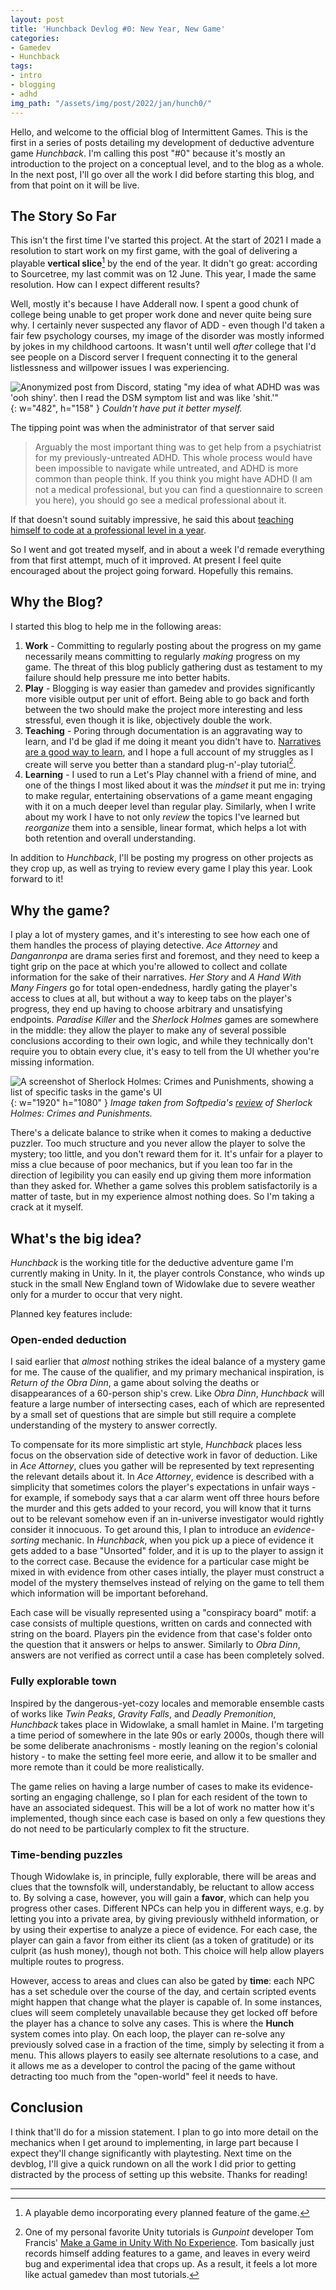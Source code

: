 ```yaml
---
layout: post
title: 'Hunchback Devlog #0: New Year, New Game'
categories:
- Gamedev
- Hunchback
tags:
- intro
- blogging
- adhd
img_path: "/assets/img/post/2022/jan/hunch0/"
---
```

Hello, and welcome to the official blog of Intermittent Games. This is the first in a series of posts detailing my development of deductive adventure game _Hunchback_. I'm calling this post "#0" because it's mostly an introduction to the project on a conceptual level, and to the blog as a whole. In the next post, I'll go over all the work I did before starting this blog, and from that point on it will be live.

## The Story So Far
This isn't the first time I've started this project. At the start of 2021 I made a resolution to start work on my first game, with the goal of delivering a playable **vertical slice**[^1] by the end of the year. It didn't go great: according to Sourcetree, my last commit was on 12 June. This year, I made the same resolution. How can I expect different results?

Well, mostly it's because I have Adderall now. I spent a good chunk of college being unable to get proper work done and never quite being sure why. I certainly never suspected any flavor of ADD - even though I'd taken a fair few psychology courses, my image of the disorder was mostly informed by jokes in my childhood cartoons. It wasn't until well _after_ college that I'd see people on a Discord server I frequent connecting it to the general listlessness and willpower issues I was experiencing.

![Anonymized post from Discord, stating "my idea of what ADHD was was 'ooh shiny'. then I read the DSM symptom list and was like 'shit.'"](adhd.jpg){: w="482", h="158" }
_Couldn't have put it better myself._

The tipping point was when the administrator of that server said
> Arguably the most important thing was to get help from a psychiatrist for my previously-untreated ADHD. This whole process would have been impossible to navigate while untreated, and ADHD is more common than people think. If you think you might have ADHD (I am not a medical professional, but you can find a questionnaire to screen you here), you should go see a medical professional about it.

If that doesn't sound suitably impressive, he said this about [teaching himself to code at a professional level in a year](https://the-skew.com/2021/07/27/how-i-went-from-college-dropout-to-google-software-engineer-in-about-a-year/).

So I went and got treated myself, and in about a week I'd remade everything from that first attempt, much of it improved. At present I feel quite encouraged about the project going forward. Hopefully this remains.

## Why the Blog?
I started this blog to help me in the following areas:
1. **Work** - Committing to regularly posting about the progress on my game necessarily means committing to regularly _making_ progress on my game. The threat of this blog publicly gathering dust as testament to my failure should help pressure me into better habits.
2. **Play** - Blogging is way easier than gamedev and provides significantly more visible output per unit of effort. Being able to go back and forth between the two should make the project more interesting and less stressful, even though it is like, objectively double the work.
3. **Teaching** - Poring through documentation is an aggravating way to learn, and I'd be glad if me doing it meant you didn't have to. [Narratives are a good way to learn](https://slimemoldtimemold.com/2022/01/08/the-didactic-novel/), and I hope a full account of my struggles as I create will serve you better than a standard plug-n'-play tutorial[^2].
4. **Learning** - I used to run a Let's Play channel with a friend of mine, and one of the things I most liked about it was the _mindset_ it put me in: trying to make regular, entertaining observations of a game meant engaging with it on a much deeper level than regular play. Similarly, when I write about my work I have to not only _review_ the topics I've learned but _reorganize_ them into a sensible, linear format, which helps a lot with both retention and overall understanding.

In addition to _Hunchback_, I'll be posting my progress on other projects as they crop up, as well as trying to review every game I play this year. Look forward to it!

## Why the game?
I play a lot of mystery games, and it's interesting to see how each one of them handles the process of playing detective. _Ace Attorney_ and _Danganronpa_ are drama series first and foremost, and they need to keep a tight grip on the pace at which you're allowed to collect and collate information for the sake of their narratives. _Her Story_ and _A Hand With Many Fingers_ go for total open-endedness, hardly gating the player's access to clues at all, but without a way to keep tabs on the player's progress, they end up having to choose arbitrary and unsatisfying endpoints. _Paradise Killer_ and the _Sherlock Holmes_ games are somewhere in the middle: they allow the player to make any of several possible conclusions according to their own logic, and while they technically don't require you to obtain every clue, it's easy to tell from the UI whether you're missing information.

![A screenshot of Sherlock Holmes: Crimes and Punishments, showing a list of specific tasks in the game's UI](sherlock.jpg){: w="1920" h="1080" }
_Image taken from Softpedia's [review](https://www.softpedia.com/reviews/games/pc/Sherlock-Holmes-Crimes-and-Punishments-Review-472425.shtml) of Sherlock Holmes: Crimes and Punishments._

There's a delicate balance to strike when it comes to making a deductive puzzler. Too much structure and you never allow the player to solve the mystery; too little, and you don't reward them for it. It's unfair for a player to miss a clue because of poor mechanics, but if you lean too far in the direction of legibility you can easily end up giving them more information than they asked for. Whether a game solves this problem satisfactorily is a matter of taste, but in my experience almost nothing does. So I'm taking a crack at it myself.

## What's the big idea?
_Hunchback_ is the working title for the deductive adventure game I'm currently making in Unity. In it, the player controls Constance, who winds up stuck in the small New England town of Widowlake due to severe weather only for a murder to occur that very night.

Planned key features include:

### Open-ended deduction
I said earlier that _almost_ nothing strikes the ideal balance of a mystery game for me. The cause of the qualifier, and my primary mechanical inspiration, is _Return of the Obra Dinn_, a game about solving the deaths or disappearances of a 60-person ship's crew. Like _Obra Dinn_, _Hunchback_ will feature a large number of intersecting cases, each of which are represented by a small set of questions that are simple but still require a complete understanding of the mystery to answer correctly.

To compensate for its more simplistic art style, _Hunchback_ places less focus on the observation side of detective work in favor of deduction. Like in _Ace Attorney_, clues you gather will be represented by text representing the relevant details about it. In _Ace Attorney_, evidence is described with a simplicity that sometimes colors the player's expectations in unfair ways - for example, if somebody says that a car alarm went off three hours before the murder and this gets added to your record, you will know that it turns out to be relevant somehow even if an in-universe investigator would rightly consider it innocuous. To get around this, I plan to introduce an _evidence-sorting_ mechanic. In _Hunchback_, when you pick up a piece of evidence it gets added to a base "Unsorted" folder, and it is up to the player to assign it to the correct case. Because the evidence for a particular case might be mixed in with evidence from other cases intially, the player must construct a model of the mystery themselves instead of relying on the game to tell them which information will be important beforehand.

Each case will be visually represented using a "conspiracy board" motif: a case consists of multiple questions, written on cards and connected with string on the board. Players pin the evidence from that case's folder onto the question that it answers or helps to answer. Similarly to _Obra Dinn_, answers are not verified as correct until a case has been completely solved.

### Fully explorable town
Inspired by the dangerous-yet-cozy locales and memorable ensemble casts of works like _Twin Peaks_, _Gravity Falls_, and _Deadly Premonition_, _Hunchback_ takes place in Widowlake, a small hamlet in Maine. I'm targeting a time period of somewhere in the late 90s or early 2000s, though there will be some deliberate anachronisms - mostly leaning on the region's colonial history - to make the setting feel more eerie, and allow it to be smaller and more remote than it could be more realistically.

The game relies on having a large number of cases to make its evidence-sorting an engaging challenge, so I plan for each resident of the town to have an associated sidequest. This will be a lot of work no matter how it's implemented, though since each case is based on only a few questions they do not need to be particularly complex to fit the structure.

### Time-bending puzzles
Though Widowlake is, in principle, fully explorable, there will be areas and clues that the townsfolk will, understandably, be reluctant to allow access to. By solving a case, however, you will gain a **favor**, which can help you progress other cases. Different NPCs can help you in different ways, e.g. by letting you into a private area, by giving previously withheld information, or by using their expertise to analyze a piece of evidence. For each case, the player can gain a favor from either its client (as a token of gratitude) or its culprit (as hush money), though not both. This choice will help allow players multiple routes to progress.

However, access to areas and clues can also be gated by **time**: each NPC has a set schedule over the course of the day, and certain scripted events might happen that change what the player is capable of. In some instances, clues will seem completely unavailable because they get locked off before the player has a chance to solve any cases. This is where the **Hunch** system comes into play. On each loop, the player can re-solve any previously solved case in a fraction of the time, simply by selecting it from a menu. This allows players to easily see alternate resolutions to a case, and it allows me as a developer to control the pacing of the game without detracting too much from the "open-world" feel it needs to have.

## Conclusion
I think that'll do for a mission statement. I plan to go into more detail on the mechanics when I get around to implementing, in large part because I expect they'll change significantly with playtesting. Next time on the devblog, I'll give a quick rundown on all the work I did prior to getting distracted by the process of setting up this website. Thanks for reading!

---
[^1]: A playable demo incorporating every planned feature of the game.
[^2]: One of my personal favorite Unity tutorials is _Gunpoint_ developer Tom Francis' [Make a Game in Unity With No Experience](https://www.youtube.com/playlist?list=PLUtKzyIe0aB3TZfe2wsIgJgGZW5G_NAxa). Tom basically just records himself adding features to a game, and leaves in every weird bug and experimental idea that crops up. As a result, it feels a lot more like actual gamedev than most tutorials.
